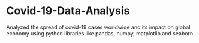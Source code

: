 # Covid-19-Data-Analysis
Analyzed the spread of covid-19 cases worldwide and its impact on global economy using python libraries like pandas, numpy, matplotlib and seaborn
